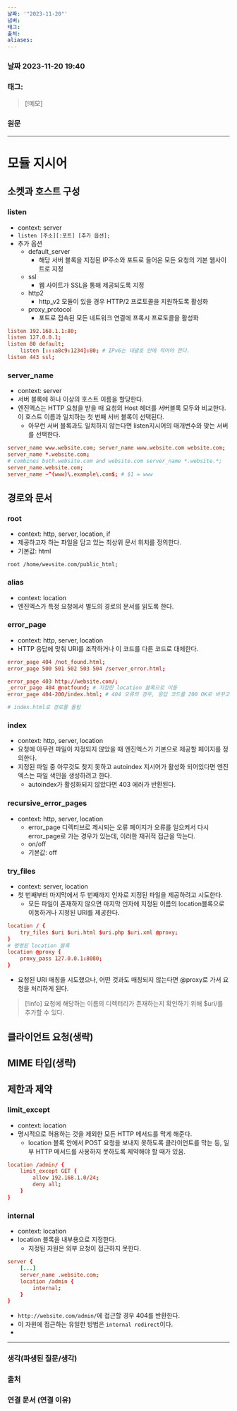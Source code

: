 ```yaml
---
날짜: '"2023-11-20"'
넘버: 
태그: 
출처: 
aliases:
---
```

### 날짜  2023-11-20 19:40

### 태그:

>[!메모]
>

### 원문
---
# 모듈 지시어
## 소켓과 호스트 구성
### listen
- context: server
- `listen [주소][:포트] [추가 옵션];`
- 추가 옵션
	- default_server
		- 해당 서버 블록을 지정된 IP주소와 포트로 들어온 모든 요청의 기본 웹사이트로 지정
	- ssl
		- 웹 사이트가 SSL을 통해 제공되도록 지정
	- http2
		- http_v2 모듈이 있을 경우 HTTP/2 프로토콜을 지원하도록 활성화
	- proxy_protocol
		- 포트로 접속된 모든 네트워크 연결에 프록시 프로토콜을 활성화
```conf
listen 192.168.1.1:80;
listen 127.0.0.1;
listen 80 default;
	listen [:::a8c9:1234]:80; # IPv6는 대괄호 안에 적어야 한다.
listen 443 ssl;
```
### server_name
- context: server
- 서버 블록에 하나 이상의 호스트 이름을 할당한다.
- 엔진엑스는 HTTP 요청을 받을 때 요청의 Host 헤더를 서버블록 모두와 비교한다. 이 호스트 이름과 일치하는 첫 번째 서버 블록이 선택된다.
	- 아무런 서버 블록과도 일치하지 않는다면 listen지시어의 매개변수와 맞는 서버를 선택한다.
```conf
server_name www.website.com; server_name www.website.com website.com;
server_name *.website.com;  
# combines both.website.com and website.com server_name *.website.*;  
server_name.website.com; 
server_name ~^(www)\.example\.com$; # $1 = www
```
## 경로와 문서
### root
- context: http, server, location, if
- 제공하고자 하는 파일을 담고 있는 최상위 문서 위치를 정의한다.
- 기본값: html
```
root /home/wevsite.com/public_html;
```
### alias
- context: location
- 엔진엑스가 특정 요청에서 별도의 경로의 문서를 읽도록 한다.
### error_page
- context: http, server, location
- HTTP 응답에 맞춰 URI를 조작하거나 이 코드를 다른 코드로 대체한다.
```conf
error_page 404 /not_found.html;  
error_page 500 501 502 503 504 /server_error.html;

error_page 403 http://website.com/;  
_error_page 404 @notfound; # 지정한 location 블록으로 이동  
error_page 404-200/index.html; # 404 오류의 경우, 응답 코드를 200 OK로 바꾸고

# index.html로 경로를 돌림
```
### index
- context: http, server, location
- 요청에 아무런 파일이 지정되지 않았을 때 엔진엑스가 기본으로 제공할 페이지를 정의한다.
- 지정된 파일 중 아무것도 찾지 못하고 autoindex 지시어가 활성화 되어있다면 엔진엑스는 파일 색인을 생성하려고 한다.
	- autoindex가 활성화되지 않았다면 403 에러가 반환된다.
### recursive_error_pages
- context: http, server, location
	- error_page 디렉티브로 제시되는 오류 페이지가 오류를 일으켜서 다시 error_page로 가는 경우가 있는데, 이러한 재귀적 접근을 막는다.
	- on/off
	- 기본값: off
### try_files
- context: server, location
- 첫 번째부터 마지막에서 두 번째까지 인자로 지정된 파일을 제공하려고 시도한다.
	- 모든 파일이 존재하지 않으면 마지막 인자에 지정된 이름의 location블록으로 이동하거나 지정된 URI를 제공한다.
```conf
location / {
	try_files $uri $uri.html $uri.php $uri.xml @proxy;
}
# 명명된 location 블록
location @proxy {
	proxy_pass 127.0.0.1:8080;
}
```
- 요청된 URI 매칭을 시도했으나, 어떤 것과도 매칭되지 않는다면 @proxy로 가서 요청을 처리하게 된다.
>[!info]
> 요청에 해당하는 이름의 디렉터리가 존재하는지 확인하기 위해 $uri/를 추가할 수 있다.

## 클라이언트 요청(생략)
## MIME 타입(생략)
## 제한과 제약
### limit_except
- context: location
- 명시적으로 허용하는 것을 제외한 모든 HTTP 메서드를 막게 해준다.
	- location 블록 안에서 POST 요청을 보내지 못하도록 클라이언트를 막는 등, 일부 HTTP 메서드를 사용하지 못하도록 제약해야 할 때가 있음.
```conf
location /admin/ {
	limit_except GET {
		allow 192.168.1.0/24;
		deny all;
	}
}
```
### internal
- context: location
- location 블록을 내부용으로 지정한다.
	- 지정된 자원은 외부 요청이 접근하지 못한다.
```conf
server {
	[...]
	server_name .website.com;
	location /admin {
		internal;
	}
}
```
- `http://website.com/admin/`에 접근할 경우 404를 반환한다.
- 이 자원에 접근하는 유일한 방법은 `internal redirect`이다.
- 

---
### 생각(파생된 질문/생각)

### 출처

### 연결 문서 (연결 이유)
